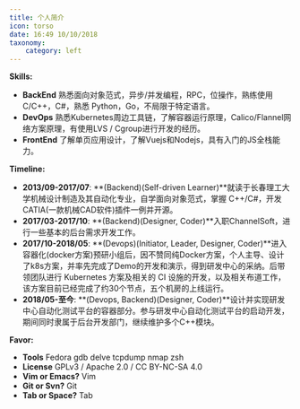 ```yaml
---
title: 个人简介
icon: torso
date: 16:49 10/10/2018
taxonomy:
    category: left
---
```

**Skills:**

- **BackEnd** 熟悉面向对象范式，异步/并发编程，RPC，位操作，熟练使用 C/C++，C#，熟悉 Python，Go，不局限于特定语言。
- **DevOps** 熟悉Kubernetes周边工具链，了解容器运行原理，Calico/Flannel网络方案原理，有使用LVS / Cgroup进行开发的经历。
- **FrontEnd** 了解单页应用设计，了解Vuejs和Nodejs，具有入门的JS全栈能力。

**Timeline:**

- **2013/09-2017/07**: **(Backend)(Self-driven Learner)**就读于长春理工大学机械设计制造及其自动化专业，自学面向对象范式，掌握 C++/C#，开发CATIA(一款机械CAD软件)插件一例并开源。
- **2017/03-2017/10**: **(Backend)(Designer, Coder)**入职ChannelSoft，进行一些基本的后台需求开发工作。
- **2017/10-2018/05**: **(Devops)(Initiator, Leader, Designer, Coder)**进入容器化(docker方案)预研小组后，因不赞同纯Docker方案，个人主导、设计了k8s方案，并率先完成了Demo的开发和演示，得到研发中心的采纳。后带领团队进行 Kubernetes 方案及相关的 CI 设施的开发，以及相关布道工作，该方案目前已经完成了约30个节点，五个机房的上线运行。
- **2018/05-至今**: **(Devops, Backend)(Designer, Coder)**设计并实现研发中心自动化测试平台的容器部分。参与研发中心自动化测试平台的启动开发，期间同时隶属于后台开发部门，继续维护多个C++模块。

**Favor:**

- **Tools** Fedora gdb delve tcpdump nmap zsh
- **License** GPLv3 / Apache 2.0 / CC BY-NC-SA 4.0
- **Vim or Emacs?** Vim
- **Git or Svn?** Git
- **Tab or Space?** Tab
